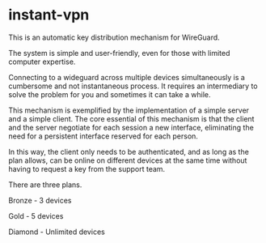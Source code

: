 # instant-vpn

This is an automatic key distribution mechanism for WireGuard. 

The system is simple and user-friendly, even for those with limited computer expertise.

Connecting to a wideguard across multiple devices simultaneously is a cumbersome and not instantaneous process. It requires an intermediary to solve the problem for you and sometimes it can take a while.

This mechanism is exemplified by the implementation of a simple server and a simple client. The core essential of this mechanism is that the client and the server negotiate for each session a new interface, eliminating the need for a persistent interface reserved for each person. 

In this way, the client only needs to be authenticated, and as long as the plan allows, can be online on different devices at the same time without having to request a key from the support team.

There are three plans.

Bronze - 3 devices

Gold - 5 devices

Diamond - Unlimited devices

